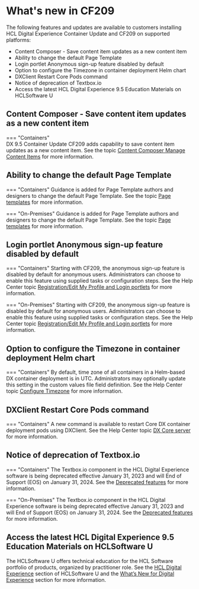 # What's new in CF209

The following features and updates are available to customers installing HCL Digital Experience Container Update and CF209 on supported platforms:

- Content Composer - Save content item updates as a new content item
- Ability to change the default Page Template 
- Login portlet Anonymous sign-up feature disabled by default
- Option to configure the Timezone in container deployment Helm chart 
- DXClient Restart Core Pods command  
- Notice of deprecation of Textbox.io
- Access the latest HCL Digital Experience 9.5 Education Materials on HCLSoftware U

## Content Composer - Save content item updates as a new content item 

=== "Containers"                                  
    DX 9.5 Container Update CF209 adds capability to save content item updates as a new content item. See the topic [Content Composer Manage Content Items](../../manage_content/wcm_authoring/content_composer/usage/author_and_manage_content_items/manage_content_items.md) for more information.

## Ability to change the default Page Template 

=== "Containers"
    Guidance is added for Page Template authors and designers to change the default Page Template. See the topic [Page templates](../../build_sites/create_sites/create_reusable_assets/site_page_temps.md) for more information.

=== "On-Premises"
    Guidance is added for Page Template authors and designers to change the default Page Template. See the topic [Page templates](../../build_sites/create_sites/create_reusable_assets/site_page_temps.md) for more information.

## Login portlet Anonymous sign-up feature disabled by default

=== "Containers"
    Starting with CF209, the anonymous sign-up feature is disabled by default for anonymous users. Administrators can choose to enable this feature using supplied tasks or configuration steps.  See the Help Center topic [Registration/Edit My Profile and Login portlets](../../deployment/manage/security/people/authorization/users_and_groups/sec_subman.md) for more information. 

=== "On-Premises"
    Starting with CF209, the anonymous sign-up feature is disabled by default for anonymous users. Administrators can choose to enable this feature using supplied tasks or configuration steps.  See the Help Center topic [Registration/Edit My Profile and Login portlets](../../deployment/manage/security/people/authorization/users_and_groups/sec_subman.md) for more information. 

## Option to configure the Timezone in container deployment Helm chart 

=== "Containers"
    By default, time zone of all containers in a Helm-based DX container deployment is in UTC. Administrators may optionally update this setting in the custom values file field definition. See the Help Center topic [Configure Timezone](../../deployment/install/container/helm_deployment/preparation/optional_tasks/optional_configure-timezone.md) for more information. 

## DXClient Restart Core Pods command  

=== "Containers"
    A new command is available to restart Core DX container deployment pods using DXClient. See the Help Center topic [DX Core server](../../extend_dx/development_tools/dxclient/dxclient_artifact_types/dxcoreserver.md) for more information.

## Notice of deprecation of Textbox.io

=== "Containers"
    The Textbox.io component in the HCL Digital Experience software is being deprecated effective January 31, 2023 and will End of Support (EOS) on January 31, 2024. See the [Deprecated features](../deprecated_features.md) for more information.

=== "On-Premises"
    The Textbox.io component in the HCL Digital Experience software is being deprecated effective January 31, 2023 and will End of Support (EOS) on January 31, 2024. See the [Deprecated features](../deprecated_features.md) for more information.

## Access the latest HCL Digital Experience 9.5 Education Materials on HCLSoftware U

The HCLSoftware U offers technical education for the HCL Software portfolio of products, organized by practitioner role. See the [HCL Digital Experience](https://hclsoftwareu.hcltechsw.com/#HCLDXLearningJourneys) section of HCLSoftware U and the [What’s New for Digital Experience](https://hclsoftwareu.hcltechsw.com/courses?search=eyJjYXQiOiI1NSIsInRpdGxlIjoiIiwiZmlsdGVyIjoiIn0=) section for more information.